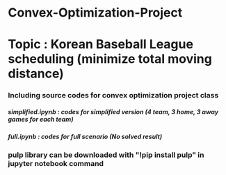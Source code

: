 # Convex-Optimization-Project

# Topic : Korean Baseball League scheduling (minimize total moving distance)

### Including source codes for convex optimization project class

##### simplified.ipynb : codes for simplified version (4 team, 3 home, 3 away games for each team)

##### full.ipynb : codes for full scenario  (No solved result)

### pulp library can be downloaded with "!pip install pulp" in jupyter notebook command

